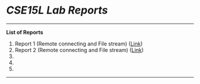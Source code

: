 *CSE15L Lab Reports*
========
---

**List of Reports**

1. Report 1 (Remote connecting and File stream) ([Link](https://l1zhuo.github.io/cse15l-lab-reports/lab_report_1/labReport1))
2. Report 2 (Remote connecting and File stream) ([Link](https://l1zhuo.github.io/cse15l-lab-reports/lab_report_2/labReport2))
3.
4.
5.

---
